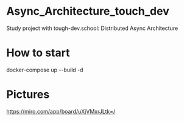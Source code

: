 # Async_Architecture_touch_dev
Study project with tough-dev.school: Distributed Async Architecture

# How to start
docker-compose up --build -d

# Pictures
https://miro.com/app/board/uXjVMxrJLtk=/
